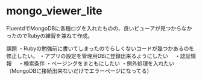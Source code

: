 mongo_viewer_lite
=================
FluentdでMongoDBに各種ログを入れたものの、良いビューアが見つからなかったのでRubyの練習を兼ねて作成。


課題
・Rubyの勉強前に書いてしまったのでらしくないコードが幾つかあるのを修正したい。
・アプリの設定を管理用DBに登録出来るようにしたい
　・認証情報
　・検索条件
・ページングをまともにしたい
・例外処理を入れたい（MongoDBに接続出来ないだけでエラーページになってる）

